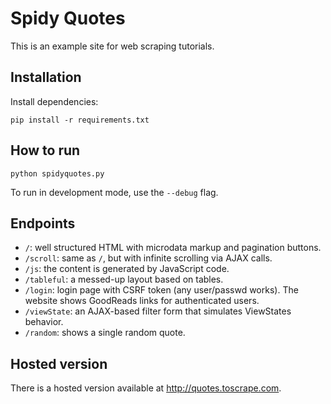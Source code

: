 # Spidy Quotes

This is an example site for web scraping tutorials.


## Installation

Install dependencies:

    pip install -r requirements.txt


## How to run

    python spidyquotes.py

To run in development mode, use the `--debug` flag.


## Endpoints

* `/`: well structured HTML with microdata markup and pagination buttons.
* `/scroll`: same as `/`, but with infinite scrolling via AJAX calls.
* `/js`: the content is generated by JavaScript code.
* `/tableful`: a messed-up layout based on tables.
* `/login`:	login page with CSRF token (any user/passwd works). The website shows GoodReads links for authenticated users.
* `/viewState`:	an AJAX-based filter form that simulates ViewStates behavior.
* `/random`: shows a single random quote.


## Hosted version

There is a hosted version available at http://quotes.toscrape.com.
